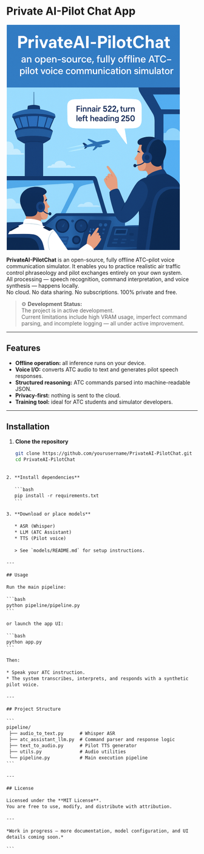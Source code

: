 # Private AI-Pilot Chat App


![PrivateAI-PilotChat](img.png)

**PrivateAI-PilotChat** is an open-source, fully offline ATC–pilot voice communication simulator. It enables you to practice realistic air traffic control phraseology and pilot exchanges entirely on your own system.  
All processing — speech recognition, command interpretation, and voice synthesis — happens locally.  
No cloud. No data sharing. No subscriptions. 100% private and free.

> ⚙️ **Development Status:**  
> The project is in active development.  
> Current limitations include high VRAM usage, imperfect command parsing, and incomplete logging — all under active improvement.

---

## Features
- **Offline operation:** all inference runs on your device.
- **Voice I/O:** converts ATC audio to text and generates pilot speech responses.
- **Structured reasoning:** ATC commands parsed into machine-readable JSON.
- **Privacy-first:** nothing is sent to the cloud.
- **Training tool:** ideal for ATC students and simulator developers.

---

## Installation

1. **Clone the repository**
   ```bash
   git clone https://github.com/yourusername/PrivateAI-PilotChat.git
   cd PrivateAI-PilotChat
````

2. **Install dependencies**

   ```bash
   pip install -r requirements.txt
   ```

3. **Download or place models**

   * ASR (Whisper)
   * LLM (ATC Assistant)
   * TTS (Pilot voice)

   > See `models/README.md` for setup instructions.

---

## Usage

Run the main pipeline:

```bash
python pipeline/pipeline.py
```

or launch the app UI:

```bash
python app.py
```

Then:

* Speak your ATC instruction.
* The system transcribes, interprets, and responds with a synthetic pilot voice.

---

## Project Structure

```
pipeline/
 ├── audio_to_text.py      # Whisper ASR
 ├── atc_assistant_llm.py  # Command parser and response logic
 ├── text_to_audio.py      # Pilot TTS generator
 ├── utils.py              # Audio utilities
 └── pipeline.py           # Main execution pipeline
```

---

## License

Licensed under the **MIT License**.
You are free to use, modify, and distribute with attribution.

---

*Work in progress — more documentation, model configuration, and UI details coming soon.*

```